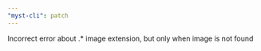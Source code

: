 ```yaml
---
"myst-cli": patch
---
```


Incorrect error about .\* image extension, but only when image is not found
